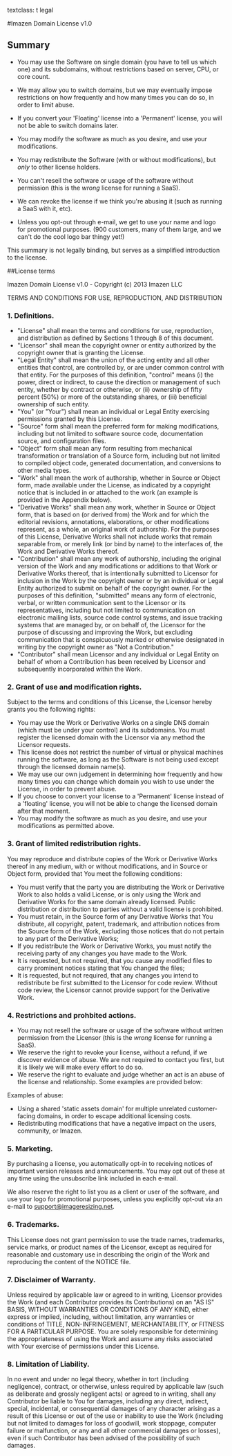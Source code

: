 textclass: t legal


#Imazen Domain License v1.0

## Summary

* You may use the Software on single domain (you have to tell us which one) and its subdomains, without restrictions based on server, CPU, or core count.
* We may allow you to switch domains, but we may eventually impose restrictions on how frequently and how many times you can do so, in order to limit abuse. 
* If you convert your 'Floating' license into a 'Permanent' license, you will not be able to switch domains later.

* You may modify the software as much as you desire, and use your modifications.
* You may redistribute the Software (with or without modifications), but *only* to other license holders.
* You can't resell the software or usage of the software without permission (this is the *wrong* license for running a SaaS).
* We can revoke the license if we think you're abusing it (such as running a SaaS with it, etc).
* Unless you opt-out through e-mail, we get to use your name and logo for promotional purposes. (900 customers, many of them large, and we can't do the cool logo bar thingy yet!)

This summary is not legally binding, but serves as a simplified introduction to the license.

##License terms

Imazen Domain License v1.0 - Copyright (c) 2013 Imazen LLC

TERMS AND CONDITIONS FOR USE, REPRODUCTION, AND DISTRIBUTION

### 1. Definitions.

* "License" shall mean the terms and conditions for use, reproduction, and distribution as defined by Sections 1 through 8 of this document.
* "Licensor" shall mean the copyright owner or entity authorized by the copyright owner that is granting the License.
* "Legal Entity" shall mean the union of the acting entity and all other entities that control, are controlled by, or are under common control with that entity. For the purposes of this definition, "control" means (i) the power, direct or indirect, to cause the direction or management of such entity, whether by contract or otherwise, or (ii) ownership of fifty percent (50%) or more of the outstanding shares, or (iii) beneficial ownership of such entity.
* "You" (or "Your") shall mean an individual or Legal Entity exercising permissions granted by this License.
* "Source" form shall mean the preferred form for making modifications, including but not limited to software source code, documentation source, and configuration files.
* "Object" form shall mean any form resulting from mechanical transformation or translation of a Source form, including but not limited to compiled object code, generated documentation, and conversions to other media types.
* "Work" shall mean the work of authorship, whether in Source or Object form, made available under the License, as indicated by a copyright notice that is included in or attached to the work (an example is provided in the Appendix below).
* "Derivative Works" shall mean any work, whether in Source or Object form, that is based on (or derived from) the Work and for which the editorial revisions, annotations, elaborations, or other modifications represent, as a whole, an original work of authorship. For the purposes of this License, Derivative Works shall not include works that remain separable from, or merely link (or bind by name) to the interfaces of, the Work and Derivative Works thereof.
* "Contribution" shall mean any work of authorship, including the original version of the Work and any modifications or additions to that Work or Derivative Works thereof, that is intentionally submitted to Licensor for inclusion in the Work by the copyright owner or by an individual or Legal Entity authorized to submit on behalf of the copyright owner. For the purposes of this definition, "submitted" means any form of electronic, verbal, or written communication sent to the Licensor or its representatives, including but not limited to communication on electronic mailing lists, source code control systems, and issue tracking systems that are managed by, or on behalf of, the Licensor for the purpose of discussing and improving the Work, but excluding communication that is conspicuously marked or otherwise designated in writing by the copyright owner as "Not a Contribution."
* "Contributor" shall mean Licensor and any individual or Legal Entity on behalf of whom a Contribution has been received by Licensor and subsequently incorporated within the Work.

### 2. Grant of use and modification rights.

Subject to the terms and conditions of this License, the Licensor hereby grants you the following rights:

* You may use the Work or Derivative Works on a single DNS domain (which must be under your control) and its subdomains. You must register the licensed domain with the Licensor via any method the Licensor requests. 
* This license does not restrict the number of virtual or physical machines running the software, as long as the Software is not being used except through the licensed domain name(s).
* We may use our own judgement in determining how frequently and how many times you can change which domain you wish to use under the License, in order to prevent abuse.
* If you choose to convert your license to a 'Permanent' license instead of a 'floating' license, you will not be able to change the licensed domain after that moment.
* You may modify the software as much as you desire, and use your modifications as permitted above.


### 3. Grant of limited redistribution rights.

You may reproduce and distribute copies of the Work or Derivative Works thereof in any medium, with or without modifications, and in Source or Object form, provided that You meet the following conditions:

* You must verify that the party you are distributing the Work or Derivative Work to also holds a valid License, or is only using the Work and Derivative Works for the same domain already licensed. Public distribution or distribution to parties without a valid license is prohibited. 
* You must retain, in the Source form of any Derivative Works that You distribute, all copyright, patent, trademark, and attribution notices from the Source form of the Work, excluding those notices that do not pertain to any part of the Derivative Works; 
* If you redistribute the Work or Derivative Works, you must notify the receiving party of any changes you have made to the Work.
* It is requested, but not required, that you cause any modified files to carry prominent notices stating that You changed the files;
* It is requested, but not required, that any changes you intend to redistribute be first submitted to the Licensor for code review. Without code review, the Licensor cannot provide support for the Derivative Work.

### 4. Restrictions and prohbited actions.

* You may not resell the software or usage of the software without written permission from the Licensor (this is the *wrong* license for running a SaaS).
* We reserve the right to revoke your license, without a refund, if we discover evidence of abuse. We are not required to contact you first, but it is likely we will make every effort to do so.
* We reserve the right to evaluate and judge whether an act is an abuse of the license and relationship. Some examples are provided below:

Examples of abuse:

* Using a shared 'static assets domain' for multiple unrelated customer-facing domains, in order to escape additional licensing costs.
* Redistributing modifications that have a negative impact on the users, community, or Imazen. 

### 5. Marketing.

By purchasing a license, you automatically opt-in to receiving notices of important version releases and announcements. You may opt out of these at any time using the unsubscribe link included in each e-mail.

We also reserve the right to list you as a client or user of the software, and use your logo for promotional purposes, unless you explicitly opt-out via an e-mail to support@imageresizing.net.

### 6. Trademarks.

This License does not grant permission to use the trade names, trademarks, service marks, or product names of the Licensor, except as required for reasonable and customary use in describing the origin of the Work and reproducing the content of the NOTICE file.

### 7. Disclaimer of Warranty.

Unless required by applicable law or agreed to in writing, Licensor provides the Work (and each Contributor provides its Contributions) on an "AS IS" BASIS, WITHOUT WARRANTIES OR CONDITIONS OF ANY KIND, either express or implied, including, without limitation, any warranties or conditions of TITLE, NON-INFRINGEMENT, MERCHANTABILITY, or FITNESS FOR A PARTICULAR PURPOSE. You are solely responsible for determining the appropriateness of using the Work and assume any risks associated with Your exercise of permissions under this License.

### 8. Limitation of Liability.

In no event and under no legal theory, whether in tort (including negligence), contract, or otherwise, unless required by applicable law (such as deliberate and grossly negligent acts) or agreed to in writing, shall any Contributor be liable to You for damages, including any direct, indirect, special, incidental, or consequential damages of any character arising as a result of this License or out of the use or inability to use the Work (including but not limited to damages for loss of goodwill, work stoppage, computer failure or malfunction, or any and all other commercial damages or losses), even if such Contributor has been advised of the possibility of such damages.



[freedom]: /licenses/freedom  "Resizer Freedom License"
[trial]: /licenses/trial  "Resizer Trial License"
[pro]: /licenses/pro  "Resizer Professional License"
[proclient]: /licenses/proclient  "Resizer Professional Client License"
[enterprise]: /licenses/enterprise  "Resizer Enterprise License"
[oem]: /licenses/oem  "Resizer OEM License"
